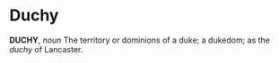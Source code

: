 # Duchy

**DUCHY**, _noun_ The territory or dominions of a duke; a dukedom; as the _duchy_ of Lancaster.